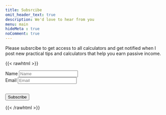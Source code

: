 ```yaml
---
title: Subsrcibe
omit_header_text: true
description: We'd love to hear from you
menu: main
hideMeta : true
noComment: true
---
```

Please subsrcibe to get access to all calculators and get notified when I post new practical tips and calculators that help you earn passive income.

{{< rawhtml  >}}

<!-- https://www.youtube.com/watch?v=vhHGGh0dB9Y -->
<link rel="stylesheet" href="/css/form.css">

<!-- https://docs.google.com/forms/d/e/1FAIpQLScwDNxxaXY5aDtgQkixfDywUMJ0Ulv_7MB64KX5_6uzwlDKmA/viewform?usp=sf_link -->
<script type="text/javascript">var submitted=false;</script>
<iframe name="hidden_iframe" id="hidden_iframe" style="display:none;" 
onload="if(submitted) {window.location='/thankyou';}"></iframe>



<form action="https://docs.google.com/forms/d/e/1FAIpQLScwDNxxaXY5aDtgQkixfDywUMJ0Ulv_7MB64KX5_6uzwlDKmA/formResponse" method="post" target="hidden_iframe" onsubmit="submitted=true">
  <label>Name</label>
        <input type="text" placeholder="Name" class="form-input" name="entry.583092208" required>
</br>
  <label>Email</label>
        <input type="email" placeholder="Email" class="form-input" name="entry.1721161526" required>
</br></br>
<input type="hidden" placeholder="Domain" class="form-input" name="entry.864329032" value="mericanrx.com" >

   <button type="submit">Subscribe</button>
</form>


{{< /rawhtml  >}}